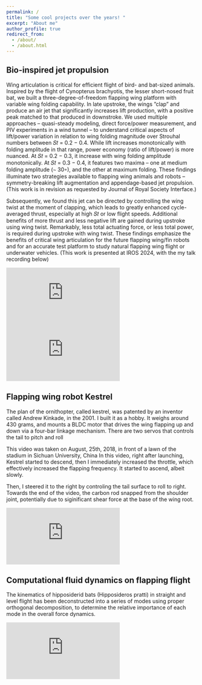 ```yaml
---
permalink: /
title: "Some cool projects over the years! "
excerpt: "About me"
author_profile: true
redirect_from: 
  - /about/
  - /about.html
---
```



<h2> Bio-inspired jet propulsion </h2>

Wing articulation is critical for efficient flight of bird- and bat-sized animals. Inspired by the flight of Cynopterus
brachyotis, the lesser short-nosed fruit bat, we built a three-degree-of-freedom flapping wing platform with variable
wing folding capability. In late upstroke, the wings ”clap” and produce an air jet that significantly increases lift
production, with a positive peak matched to that produced in downstroke. We used multiple
approaches – quasi-steady modeling, direct force/power measurement, and PIV experiments in a wind tunnel –
to understand critical aspects of lift/power variation in relation to wing folding magnitude over Strouhal numbers
between 𝑆𝑡 = 0.2 − 0.4. While lift increases monotonically with folding amplitude in that range, power economy
(ratio of lift/power) is more nuanced. At 𝑆𝑡 = 0.2 − 0.3, it increase with wing folding amplitude monotonically.
At 𝑆𝑡 = 0.3 − 0.4, it features two maxima – one at medium folding amplitude (∼ 30◦), and the other at maximum
folding. These findings illuminate two strategies available to flapping wing animals and robots – symmetry-breaking
lift augmentation and appendage-based jet propulsion.
(This work is in revision as requested by Journal of Royal Society Interface.)

Subsequently, we found this jet can be directed by controlling the wing twist at the moment of clapping, which leads to greatly enhanced cycle-averaged thrust, especially at high 𝑆𝑡 or low flight speeds. Additional benefits of more thrust and less negative lift are gained during upstroke using wing twist. Remarkably, less total actuating force, or less total power, is required during upstroke with wing twist. These findings emphasize the benefits of critical wing articulation for the future flapping wing/fin robots and for an accurate test platform to study natural flapping wing flight or underwater vehicles.
(This work is presented at IROS 2024, with the my talk recording below)

<iframe 
        src="https://www.youtube.com/embed/I1HGdiYmNOQ" 
        title="Flapparoo Visualization" frameborder="0" 
        allow="accelerometer; autoplay; clipboard-write; encrypted-media; gyroscope; picture-in-picture" 
        allowfullscreen>
</iframe>

<iframe 
        src="https://www.youtube.com/embed/MIdfsCfT98Y?si=Sw4RMePMmbL9MeDi" 
        title="IROS 2024 talk -- bio-inspired jet propulsion" frameborder="0" 
        allow="accelerometer; autoplay; clipboard-write; encrypted-media; gyroscope; picture-in-picture;"
        allowfullscreen>
</iframe>


<h2>Flapping wing robot Kestrel </h2>

The plan of the ornithopter, called kestrel, was patented by an inventor called Andrew Kinkade, in the 2001. 
I built it as a hobby.
It weighs around 430 grams, and mounts a BLDC motor that drives the wing flapping up and down via a four-bar linkage mechanism.
There are two servos that controls the tail to pitch and roll

This video was taken on August, 25th, 2018, in front of a lawn of the stadium in Sichuan University, China
In this video, right after launching, Kestrel started to descend, then I immediately increased the throttle, which effectively increased the flapping frequency.
It started to ascend, albeit slowly.

Then, I steered it to the right by controling the tail surface to roll to right. 
Towards the end of the video, the carbon rod snapped from the shoulder joint, potentially due to siginificant shear force at the base of the wing root.

<iframe       
        src="https://www.youtube.com/embed/NRsVKKc83Hs" 
        title="Kestrel test flight" 
        frameborder="0" 
        allow="accelerometer;  
               autoplay; 
               clipboard-write; 
               encrypted-media; 
               gyroscope; 
               picture-in-picture" 
        allowfullscreen>
</iframe>


<h2> Computational fluid dynamics on flapping flight </h2>

The kinematics of hipposiderid bats (Hipposideros pratti) in straight and level flight has been deconstructed into a series of modes using proper orthogonal decomposition, to determine the relative importance of each mode in the overall force dynamics.


<iframe 
        src="https://www.youtube.com/embed/iJbCfhohoUc" 
        title="LES simulation of a straight flying bat, Hipposideros Pratti" frameborder="0" 
        allow="accelerometer; autoplay; clipboard-write; encrypted-media; gyroscope; picture-in-picture" 
        allowfullscreen>
</iframe>







<!----

This is the front page of a website that is powered by the [academicpages template](https://github.com/academicpages/academicpages.github.io) and hosted on GitHub pages. [GitHub pages](https://pages.github.com) is a free service in which websites are built and hosted from code and data stored in a GitHub repository, automatically updating when a new commit is made to the respository. This template was forked from the [Minimal Mistakes Jekyll Theme](https://mmistakes.github.io/minimal-mistakes/) created by Michael Rose, and then extended to support the kinds of content that academics have: publications, talks, teaching, a portfolio, blog posts, and a dynamically-generated CV. You can fork [this repository](https://github.com/academicpages/academicpages.github.io) right now, modify the configuration and markdown files, add your own PDFs and other content, and have your own site for free, with no ads! An older version of this template powers my own personal website at [stuartgeiger.com](http://stuartgeiger.com), which uses [this Github repository](https://github.com/staeiou/staeiou.github.io).

A data-driven personal website
======
Like many other Jekyll-based GitHub Pages templates, academicpages makes you separate the website's content from its form. The content & metadata of your website are in structured markdown files, while various other files constitute the theme, specifying how to transform that content & metadata into HTML pages. You keep these various markdown (.md), YAML (.yml), HTML, and CSS files in a public GitHub repository. Each time you commit and push an update to the repository, the [GitHub pages](https://pages.github.com/) service creates static HTML pages based on these files, which are hosted on GitHub's servers free of charge.

Many of the features of dynamic content management systems (like Wordpress) can be achieved in this fashion, using a fraction of the computational resources and with far less vulnerability to hacking and DDoSing. You can also modify the theme to your heart's content without touching the content of your site. If you get to a point where you've broken something in Jekyll/HTML/CSS beyond repair, your markdown files describing your talks, publications, etc. are safe. You can rollback the changes or even delete the repository and start over -- just be sure to save the markdown files! Finally, you can also write scripts that process the structured data on the site, such as [this one](https://github.com/academicpages/academicpages.github.io/blob/master/talkmap.ipynb) that analyzes metadata in pages about talks to display [a map of every location you've given a talk](https://academicpages.github.io/talkmap.html).

Getting started
======
1. Register a GitHub account if you don't have one and confirm your e-mail (required!)
1. Fork [this repository](https://github.com/academicpages/academicpages.github.io) by clicking the "fork" button in the top right. 
1. Go to the repository's settings (rightmost item in the tabs that start with "Code", should be below "Unwatch"). Rename the repository "[your GitHub username].github.io", which will also be your website's URL.
1. Set site-wide configuration and create content & metadata (see below -- also see [this set of diffs](http://archive.is/3TPas) showing what files were changed to set up [an example site](https://getorg-testacct.github.io) for a user with the username "getorg-testacct")
1. Upload any files (like PDFs, .zip files, etc.) to the files/ directory. They will appear at https://[your GitHub username].github.io/files/example.pdf.  
1. Check status by going to the repository settings, in the "GitHub pages" section

Site-wide configuration
------
The main configuration file for the site is in the base directory in [_config.yml](https://github.com/academicpages/academicpages.github.io/blob/master/_config.yml), which defines the content in the sidebars and other site-wide features. You will need to replace the default variables with ones about yourself and your site's github repository. The configuration file for the top menu is in [_data/navigation.yml](https://github.com/academicpages/academicpages.github.io/blob/master/_data/navigation.yml). For example, if you don't have a portfolio or blog posts, you can remove those items from that navigation.yml file to remove them from the header. 

Create content & metadata
------
For site content, there is one markdown file for each type of content, which are stored in directories like _publications, _talks, _posts, _teaching, or _pages. For example, each talk is a markdown file in the [_talks directory](https://github.com/academicpages/academicpages.github.io/tree/master/_talks). At the top of each markdown file is structured data in YAML about the talk, which the theme will parse to do lots of cool stuff. The same structured data about a talk is used to generate the list of talks on the [Talks page](https://academicpages.github.io/talks), each [individual page](https://academicpages.github.io/talks/2012-03-01-talk-1) for specific talks, the talks section for the [CV page](https://academicpages.github.io/cv), and the [map of places you've given a talk](https://academicpages.github.io/talkmap.html) (if you run this [python file](https://github.com/academicpages/academicpages.github.io/blob/master/talkmap.py) or [Jupyter notebook](https://github.com/academicpages/academicpages.github.io/blob/master/talkmap.ipynb), which creates the HTML for the map based on the contents of the _talks directory).

**Markdown generator**

I have also created [a set of Jupyter notebooks](https://github.com/academicpages/academicpages.github.io/tree/master/markdown_generator
) that converts a CSV containing structured data about talks or presentations into individual markdown files that will be properly formatted for the academicpages template. The sample CSVs in that directory are the ones I used to create my own personal website at stuartgeiger.com. My usual workflow is that I keep a spreadsheet of my publications and talks, then run the code in these notebooks to generate the markdown files, then commit and push them to the GitHub repository.

How to edit your site's GitHub repository
------
Many people use a git client to create files on their local computer and then push them to GitHub's servers. If you are not familiar with git, you can directly edit these configuration and markdown files directly in the github.com interface. Navigate to a file (like [this one](https://github.com/academicpages/academicpages.github.io/blob/master/_talks/2012-03-01-talk-1.md) and click the pencil icon in the top right of the content preview (to the right of the "Raw | Blame | History" buttons). You can delete a file by clicking the trashcan icon to the right of the pencil icon. You can also create new files or upload files by navigating to a directory and clicking the "Create new file" or "Upload files" buttons. 


--->
